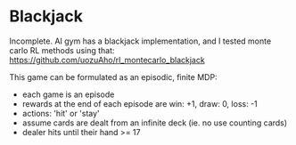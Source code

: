 # Blackjack

Incomplete. AI gym has a blackjack implementation, and I tested monte carlo RL
methods using that: https://github.com/uozuAho/rl_montecarlo_blackjack

This game can be formulated as an episodic, finite MDP:

- each game is an episode
- rewards at the end of each episode are win: +1, draw: 0, loss: -1
- actions: 'hit' or 'stay'
- assume cards are dealt from an infinite deck (ie. no use counting cards)
- dealer hits until their hand >= 17
